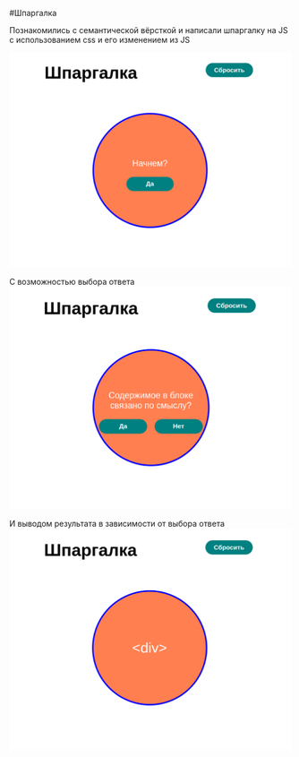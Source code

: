 #Шпаргалка 

Познакомились с семантической вёрсткой и написали шпаргалку на JS с использованием css и его изменением из JS

![alt-text](ReadmePictures/start.png)

С возможностью выбора ответа
![alt-text](ReadmePictures/question.png)

И выводом результата в зависимости от выбора ответа
![alt-text](ReadmePictures/answer.png)



